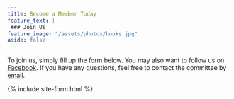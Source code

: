 ```yaml
---
title: Become a Member Today
feature_text: |
 ### Join Us
feature_image: "/assets/photos/books.jpg"
aside: false
---
```


To join us, simply fill up the form below. You may also want to follow us on [Facebook](https://www.facebook.com/amoralsciencesclub "Facebook"). If you have any questions, feel free to contact the committee by [email](mailto:dw644@cam.ac.uk "email").

{% include site-form.html %}

